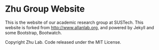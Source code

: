 # Zhu Group Website

This is the website of our academic research group at SUSTech. This website is forked from http://www.allanlab.org, and powered by Jekyll and some Bootstrap, Bootwatch. 

Copyright Zhu Lab. Code released under the MIT License.
